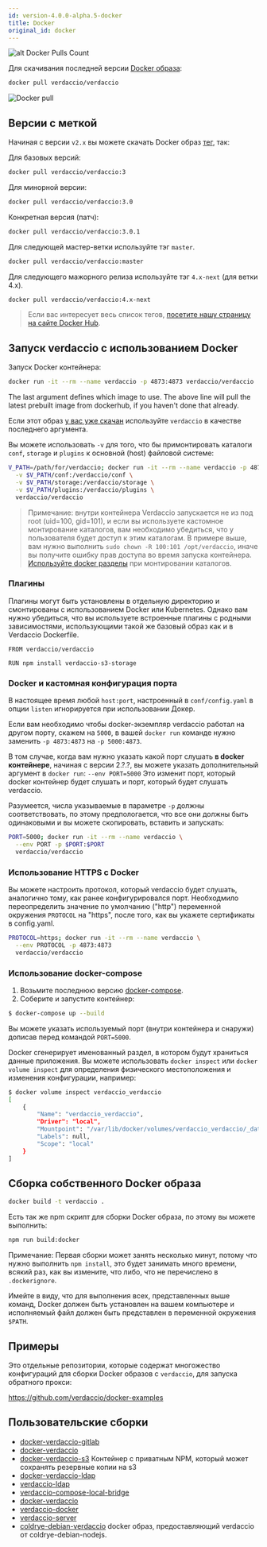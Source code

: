 ```yaml
---
id: version-4.0.0-alpha.5-docker
title: Docker
original_id: docker
---
```


![alt Docker Pulls Count](https://dockeri.co/image/verdaccio/verdaccio "Docker Pulls Count")

Для скачивания последней версии [Docker образа](https://hub.docker.com/r/verdaccio/verdaccio/):

```bash
docker pull verdaccio/verdaccio
```

![Docker pull](assets/docker_verdaccio.gif)

## Версии с меткой

Начиная с версии `v2.x` вы можете скачать Docker образ [тег](https://hub.docker.com/r/verdaccio/verdaccio/tags/), так:

Для базовых версий:

```bash
docker pull verdaccio/verdaccio:3
```

Для минорной версии:

```bash
docker pull verdaccio/verdaccio:3.0
```

Конкретная версия (патч):

```bash
docker pull verdaccio/verdaccio:3.0.1
```

Для следующей мастер-ветки используйте тэг `master`.

```bash
docker pull verdaccio/verdaccio:master
```

Для следующего мажорного релиза используйте тэг `4.x-next` (для ветки 4.x).

```bash
docker pull verdaccio/verdaccio:4.x-next
```

> Если вас интересует весь список тегов, [посетите нашу страницу на сайте Docker Hub](https://hub.docker.com/r/verdaccio/verdaccio/tags/).

## Запуск verdaccio с использованием Docker

Запуск Docker контейнера:

```bash
docker run -it --rm --name verdaccio -p 4873:4873 verdaccio/verdaccio
```

The last argument defines which image to use. The above line will pull the latest prebuilt image from dockerhub, if you haven't done that already.

Если этот образ [у вас уже скачан](#build-your-own-docker-image) используйте `verdaccio` в качестве последнего аргумента.

Вы можете использовать `-v` для того, что бы примонтировать каталоги `conf`, `storage` и `plugins` к основной (host) файловой системе:

```bash
V_PATH=/path/for/verdaccio; docker run -it --rm --name verdaccio -p 4873:4873 \
  -v $V_PATH/conf:/verdaccio/conf \
  -v $V_PATH/storage:/verdaccio/storage \
  -v $V_PATH/plugins:/verdaccio/plugins \
  verdaccio/verdaccio
```

> Примечание: внутри контейнера Verdaccio запускается не из под root (uid=100, gid=101), и если вы используете кастомное монтирование каталогов, вам необходимо убедиться, что у пользователя будет доступ к этим каталогам. В примере выше, вам нужно выполнить `sudo chown -R 100:101 /opt/verdaccio`, иначе вы получите ошибку прав доступа во время запуска контейнера. [Используйте docker разделы](https://docs.docker.com/storage/volumes/) при монтировании каталогов.

### Плагины

Плагины могут быть установлены в отдельную директорию и смонтированы с использованием Docker или Kubernetes. Однако вам нужно убедиться, что вы используете встроенные плагины с родными зависимостями, использующими такой же базовый образ как и в Verdaccio Dockerfile.

```docker
FROM verdaccio/verdaccio

RUN npm install verdaccio-s3-storage
```

### Docker и кастомная конфигурация порта

В настоящее время любой `host:port`, настроенный в `conf/config.yaml` в опции `listen` игнорируется при использовании Докер.

Если вам необходимо чтобы docker-экземпляр verdaccio работал на другом порту, скажем на `5000`, в вашей `docker run` команде нужно заменить `-p 4873:4873` на `-p 5000:4873`.

В том случае, когда вам нужно указать какой порт слушать **в docker контейнере**, начиная с версии 2.?.?, вы можете указать дополнительный аргумент в `docker run`: `--env PORT=5000` Это изменит порт, который docker контейнер будет слушать и порт, который будет слушать verdaccio.

Разумеется, числа указываемые в параметре `-p` должны соответствовать, по этому предпологается, что все они должны быть одинаковыми и вы можете скопировать, вставить и запускать:

```bash
PORT=5000; docker run -it --rm --name verdaccio \
  --env PORT -p $PORT:$PORT
  verdaccio/verdaccio
```

### Использование HTTPS с Docker

Вы можете настроить протокол, который verdaccio будет слушать, аналогично тому, как ранее конфигурировался порт. Необходмило переопределить значение по умолчанию ("http") переменной окружения `PROTOCOL` на "https", после того, как вы укажете сертификаты в config.yaml.

```bash
PROTOCOL=https; docker run -it --rm --name verdaccio \
  --env PROTOCOL -p 4873:4873
  verdaccio/verdaccio
```

### Использование docker-compose

1. Возьмите последнюю версию [docker-compose](https://github.com/docker/compose).
2. Соберите и запустите контейнер:

```bash
$ docker-compose up --build
```

Вы можете указать используемый порт (внутри контейнера и снаружи) дописав перед командой `PORT=5000`.

Docker сгенерирует именованный раздел, в котором будут храниться данные приложения. Вы можете использовать `docker inspect` или `docker volume inspect` для определения физического местоположения и изменения конфигурации, например:

```bash
$ docker volume inspect verdaccio_verdaccio
[
    {
        "Name": "verdaccio_verdaccio",
        "Driver": "local",
        "Mountpoint": "/var/lib/docker/volumes/verdaccio_verdaccio/_data",
        "Labels": null,
        "Scope": "local"
    }
]

```

## Сборка собственного Docker образа

```bash
docker build -t verdaccio .
```

Есть так же npm скрипт для сборки Docker образа, по этому вы можете выполнить:

```bash
npm run build:docker
```

Примечание: Первая сборки может занять несколько минут, потому что нужно выполнить `npm install`, это будет занимать много времени, всякий раз, как вы измените, что либо, что не перечислено в `.dockerignore`.

Имейте в виду, что для выполнения всех, представленных выше команд, Docker должен быть установлен на вашем компьютере и исполняемый файл должен быть представлен в переменной окружения `$PATH`.

## Примеры

Это отдельные репозитории, которые содержат многожество конфигураций для сборки Docker образов с `verdaccio`, для запуска обратного прокси:

<https://github.com/verdaccio/docker-examples>

## Пользовательские сборки

* [docker-verdaccio-gitlab](https://github.com/snics/docker-verdaccio-gitlab)
* [docker-verdaccio](https://github.com/deployable/docker-verdaccio)
* [docker-verdaccio-s3](https://github.com/asynchrony/docker-verdaccio-s3) Контейнер с приватным NPM, который может сохранять резервные копии на s3
* [docker-verdaccio-ldap](https://github.com/snadn/docker-verdaccio-ldap)
* [verdaccio-ldap](https://github.com/nathantreid/verdaccio-ldap)
* [verdaccio-compose-local-bridge](https://github.com/shingtoli/verdaccio-compose-local-bridge)
* [docker-verdaccio](https://github.com/Global-Solutions/docker-verdaccio)
* [verdaccio-docker](https://github.com/idahobean/verdaccio-docker)
* [verdaccio-server](https://github.com/andru255/verdaccio-server)
* [coldrye-debian-verdaccio](https://github.com/coldrye-docker/coldrye-debian-verdaccio) docker образ, предоставляющий verdaccio от coldrye-debian-nodejs.